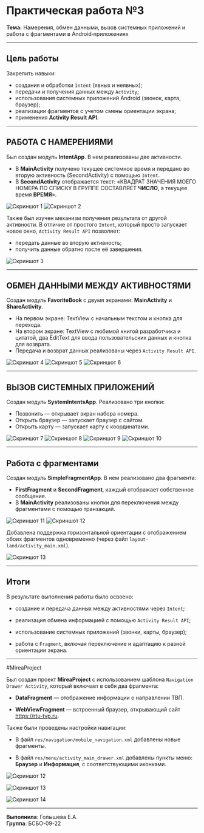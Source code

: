 # Практическая работа №3

**Тема:** Намерения, обмен данными, вызов системных приложений и работа с фрагментами в Android‑приложениях

---

## Цель работы

Закрепить навыки:

- создания и обработки `Intent` (явных и неявных);
- передачи и получения данных между `Activity`;
- использования системных приложений Android (звонок, карта, браузер);
- реализации фрагментов с учетом смены ориентации экрана;
- применения **Activity Result API**.
  
---

## РАБОТА С НАМЕРЕНИЯМИ

Был создан модуль **IntentApp**. В нем реализованы две активности.

- В **MainActivity** получено текущее системное время и передано во вторую активность (SecondActivity) с помощью `Intent`.
- В **SecondActivity** отображается текст:
«КВАДРАТ ЗНАЧЕНИЯ МОЕГО НОМЕРА ПО СПИСКУ В ГРУППЕ СОСТАВЛЯЕТ **ЧИСЛО**, а текущее время **ВРЕМЯ**».

![Скриншот 1](./images/screen1.png) 
![Скриншот 2](./images/screen2.png) 

Также был изучен механизм получения результата от другой активности. В отличие от простого `Intent`, который просто запускает новое окно, `Activity Result API` позволяет:
- передать данные во вторую активность;
- получить данные обратно после её завершения.

![Скриншот 3](./images/screen3.png) 

---

## ОБМЕН ДАННЫМИ МЕЖДУ АКТИВНОСТЯМИ

Создан модуль **FavoriteBook** с двумя экранами: **MainActivity** и **ShareActivity**.

- На первом экране: TextView с начальным текстом и кнопка для перехода.
- На втором экране: TextView с любимой книгой разработчика и цитатой, два EditText для ввода пользовательских данных и кнопка для возврата.
- Передача и возврат данных реализованы через `Activity Result API`.

![Скриншот 4](./images/screen4.png) 
![Скриншот 5](./images/screen5.png) 
![Скриншот 6](./images/screen6.png) 

---

## ВЫЗОВ СИСТЕМНЫХ ПРИЛОЖЕНИЙ

Создан модуль **SystemIntentsApp**. Реализовано три кнопки:

- Позвонить — открывает экран набора номера.
- Открыть браузер — запускает браузер с сайтом.
- Открыть карту — запускает карту с координатами.

![Скриншот 7](./images/screen7.png) 
![Скриншот 8](./images/screen8.png) 
![Скриншот 9](./images/screen9.png) 
![Скриншот 10](./images/screen10.png) 

---

## Работа с фрагментами

Создан модуль **SimpleFragmentApp**. В нем реализовано два фрагмента:

- **FirstFragment** и **SecondFragment**, каждый отображает собственное сообщение.
- В **MainActivity** реализованы кнопки для переключения между фрагментами с помощью транзакций.

![Скриншот 11](./images/screen11.png) 
![Скриншот 12](./images/screen12.png) 

Добавлена поддержка горизонтальной ориентации с отображением обоих фрагментов одновременно (через файл `layout-land/activity_main.xml`).

![Скриншот 13](./images/screen13.png) 

---

## Итоги

В результате выполнения работы было освоено:

- создание и передача данных между активностями через `Intent`;

- реализация обмена информацией с помощью `Activity Result API`;

- использование системных приложений (звонки, карты, браузер);

- работа с `Fragment`, включая переключение и адаптацию к разной ориентации экрана.

---

#MireaProject

Был создан проект **MireaProject** с использованием шаблона `Navigation Drawer Activity`, который включает в себя два фрагмента:

- **DataFragment** — отображение информации о направлении ТВП.

- **WebViewFragment** — встроенный браузер, открывающий сайт https://rtu-tvp.ru.

Также были проведены настройки навигации:

- В файл `res/navigation/mobile_navigation.xml` добавлены новые фрагменты.

- В файл `res/menu/activity_main_drawer.xml` добавлены пункты меню: **Браузер** и **Информация**, с соответствующими иконками.

![Скриншот 12](./images/screen16.png) 

![Скриншот 13](./images/screen14.png) 

![Скриншот 14](./images/screen15.png)

---

**Выполнила**: Голышева Е.А.  
**Группа**: БСБО-09-22
